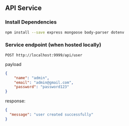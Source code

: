 ## API Service

### Install Dependencies
```bash
npm install --save express mongoose body-parser dotenv
```

### Service endpoint (when hosted locally)

```
POST http://localhost:9999/api/user
```
payload
```json
{
	"name": "admin",
	"email": "admin@gmail.com",
	"password": "password123"
}
```

response:
```json
{
  "message": "user created successfully"
}
```